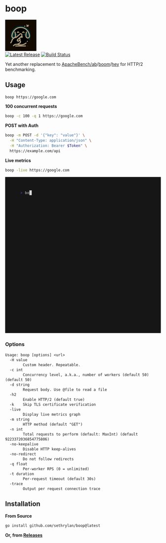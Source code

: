 # boop

<p>
  <picture >
    <source media="(prefers-color-scheme: dark)" srcset="docs/boop-dark.png">
    <source media="(prefers-color-scheme: light)" srcset="docs/boop-light.png">
    <img alt="Boop Boop" src="docs/boop-dark.png" width="20%">
  </picture>
  <br>
  <a href="https://github.com/sethrylan/boop/releases"><img src="https://img.shields.io/github/release/sethrylan/boop.svg" alt="Latest Release"></a>
  <a href="https://github.com/sethrylan/boop/actions"><img src="https://github.com/sethrylan/boop/workflows/ci/badge.svg" alt="Build Status"></a>
</p>

Yet another replacement to [ApacheBench/ab](https://httpd.apache.org/docs/2.4/programs/ab.html)/[boom](https://github.com/tarekziade/boom)/[hey](https://github.com/rakyll/hey) for HTTP/2 benchmarking.

## Usage

```sh
boop https://google.com
```

**100 concurrent requests**

```sh
boop -c 100 -q 1 https://google.com
```

**POST with Auth**

```sh
boop -m POST -d '{"key": "value"}' \
  -H "Content-Type: application/json" \
  -H "Authorization: Bearer $Token" \
  https://example.com/api
```

**Live metrics**

```sh
boop -live https://google.com
```

![boop](./docs/demo.gif)

### Options

```
Usage: boop [options] <url>
  -H value
        Custom header. Repeatable.
  -c int
        Concurrency level, a.k.a., number of workers (default 50) (default 50)
  -d string
        Request body. Use @file to read a file
  -h2
        Enable HTTP/2 (default true)
  -k    Skip TLS certificate verification
  -live
        Display live metrics graph
  -m string
        HTTP method (default "GET")
  -n int
        Total requests to perform (default: MaxInt) (default 9223372036854775806)
  -no-keepalive
        Disable HTTP keep-alives
  -no-redirect
        Do not follow redirects
  -q float
        Per‑worker RPS (0 = unlimited)
  -t duration
        Per‑request timeout (default 30s)
  -trace
        Output per request connection trace
```

## Installation

**From Source**

```bash
go install github.com/sethrylan/boop@latest
```

**Or, from [Releases](https://github.com/sethrylan/boop/releases)**

